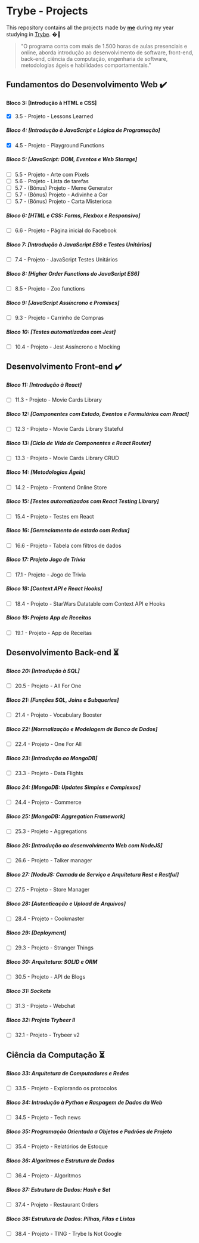 # Trybe - Projects

This repository contains all the projects made by __[me](https://www.linkedin.com/in/giovane-daniel-a53b38196/)__ during my year studying in [Trybe](https://www.betrybe.com/). �🚀

>"O programa conta com mais de 1.500 horas de aulas presenciais e online, aborda introdução ao desenvolvimento de software, front-end, back-end, ciência da computação, engenharia de software, metodologias ágeis e habilidades comportamentais." <br/>
## Fundamentos do Desenvolvimento Web :heavy_check_mark:

#### Bloco 3: [Introdução à HTML e CSS]
- [x] 3.5 - Projeto - Lessons Learned

##### Bloco 4: [Introdução à JavaScript e Lógica de Programação]
- [x] 4.5 - Projeto - Playground Functions

##### Bloco 5: [JavaScript: DOM, Eventos e Web Storage]
- [ ] 5.5 - Projeto - Arte com Pixels
- [ ] 5.6 - Projeto - Lista de tarefas
- [ ] 5.7 - (Bônus) Projeto - Meme Generator
- [ ] 5.7 - (Bônus) Projeto - Adivinhe a Cor
- [ ] 5.7 - (Bônus) Projeto - Carta Misteriosa

##### Bloco 6: [HTML e CSS: Forms, Flexbox e Responsivo]
- [ ] 6.6 - Projeto - Página inicial do Facebook

##### Bloco 7: [Introdução à JavaScript ES6 e Testes Unitários]
- [ ] 7.4 - Projeto - JavaScript Testes Unitários

##### Bloco 8: [Higher Order Functions do JavaScript ES6]
- [ ] 8.5 - Projeto - Zoo functions

##### Bloco 9: [JavaScript Assíncrono e Promises]
- [ ] 9.3 - Projeto - Carrinho de Compras

##### Bloco 10: [Testes automatizados com Jest]
- [ ] 10.4 - Projeto - Jest Assíncrono e Mocking

## Desenvolvimento Front-end :heavy_check_mark:

##### Bloco 11: [Introdução à React]
- [ ] 11.3 - Projeto - Movie Cards Library

##### Bloco 12: [Componentes com Estado, Eventos e Formulários com React]
- [ ] 12.3 - Projeto - Movie Cards Library Stateful

##### Bloco 13: [Ciclo de Vida de Componentes e React Router]
- [ ] 13.3 - Projeto - Movie Cards Library CRUD

##### Bloco 14: [Metodologias Ágeis]
- [ ] 14.2 - Projeto - Frontend Online Store

##### Bloco 15: [Testes automatizados com React Testing Library]
- [ ] 15.4 - Projeto - Testes em React

##### Bloco 16: [Gerenciamento de estado com Redux]
- [ ] 16.6 - Projeto - Tabela com filtros de dados

##### Bloco 17: Projeto Jogo de Trivia
- [ ] 17.1 - Projeto - Jogo de Trivia

##### Bloco 18: [Context API e React Hooks]
- [ ] 18.4 - Projeto - StarWars Datatable com Context API e Hooks

##### Bloco 19: Projeto App de Receitas
- [ ] 19.1 - Projeto - App de Receitas

## Desenvolvimento Back-end :hourglass_flowing_sand:

##### Bloco 20: [Introdução à SQL]
- [ ] 20.5 - Projeto - All For One

##### Bloco 21: [Funções SQL, Joins e Subqueries]
- [ ] 21.4 - Projeto - Vocabulary Booster

##### Bloco 22: [Normalização e Modelagem de Banco de Dados]
- [ ] 22.4 - Projeto - One For All

##### Bloco 23: [Introdução ao MongoDB]
- [ ] 23.3 - Projeto - Data Flights

##### Bloco 24: [MongoDB: Updates Simples e Complexos]
- [ ] 24.4 - Projeto - Commerce

##### Bloco 25: [MongoDB: Aggregation Framework]
- [ ] 25.3 - Projeto - Aggregations

##### Bloco 26: [Introdução ao desenvolvimento Web com NodeJS]
- [ ] 26.6 - Projeto - Talker manager

##### Bloco 27: [NodeJS: Camada de Serviço e Arquitetura Rest e Restful]
- [ ] 27.5 - Projeto - Store Manager

##### Bloco 28: [Autenticação e Upload de Arquivos]
- [ ] 28.4 - Projeto - Cookmaster

##### Bloco 29: [Deployment]
- [ ] 29.3 - Projeto - Stranger Things

##### Bloco 30: Arquitetura: SOLID e ORM
- [ ] 30.5 - Projeto - API de Blogs

##### Bloco 31: Sockets
- [ ] 31.3 - Projeto - Webchat

##### Bloco 32: Projeto Trybeer II
- [ ] 32.1 - Projeto - Trybeer v2

## Ciência da Computação :hourglass_flowing_sand:

##### Bloco 33: Arquitetura de Computadores e Redes
- [ ] 33.5 - Projeto - Explorando os protocolos

##### Bloco 34: Introdução à Python e Raspagem de Dados da Web
- [ ] 34.5 - Projeto - Tech news

##### Bloco 35: Programação Orientada a Objetos e Padrões de Projeto
- [ ] 35.4 - Projeto - Relatórios de Estoque

##### Bloco 36: Algoritmos e Estrutura de Dados
- [ ] 36.4 - Projeto - Algoritmos

##### Bloco 37: Estrutura de Dados: Hash e Set
- [ ] 37.4 - Projeto - Restaurant Orders

##### Bloco 38: Estrutura de Dados: Pilhas, Filas e Listas
- [ ] 38.4 - Projeto - TING - Trybe Is Not Google


